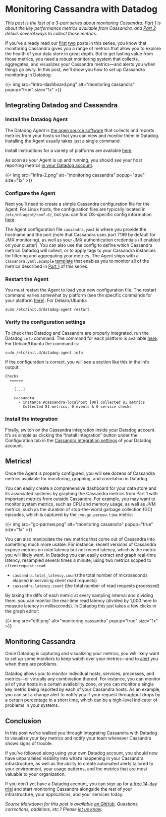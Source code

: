 # Monitoring Cassandra with Datadog


*This post is the last of a 3-part series about monitoring Cassandra. [Part 1](/blog/how-to-monitor-cassandra-performance-metrics/) is about the key performance metrics available from Cassandra, and [Part 2](/blog/how-to-collect-cassandra-metrics/) details several ways to collect those metrics.*

If you’ve already read our [first](/blog/how-to-monitor-cassandra-performance-metrics/) [two](/blog/how-to-collect-cassandra-metrics/) posts in this series, you know that monitoring Cassandra gives you a range of metrics that allow you to explore the health of your data store in great depth. But to get lasting value from those metrics, you need a robust monitoring system that collects, aggregates, and visualizes your Cassandra metrics—and alerts you when things go awry. In this post, we’ll show you how to set up Cassandra monitoring in Datadog.

{{< img src="intro-dashboard.png" alt="monitoring cassandra" popup="true" size="1x" >}}

## Integrating Datadog and Cassandra


### Install the Datadog Agent


The Datadog Agent is [the open source software](https://github.com/DataDog/dd-agent) that collects and reports metrics from your hosts so that you can view and monitor them in Datadog. Installing the Agent usually takes just a single command.

Install instructions for a variety of platforms are available [here](https://app.datadoghq.com/account/settings#agent).

As soon as your Agent is up and running, you should see your host reporting metrics [in your Datadog account](https://app.datadoghq.com/infrastructure).

{{< img src="infra-2.png" alt="monitoring cassandra" popup="true" size="1x" >}}

### Configure the Agent


Next you’ll need to create a simple Cassandra configuration file for the Agent. For Linux hosts, the configuration files are typically located in `/etc/dd-agent/conf.d/`, but you can find OS-specific config information [here](http://docs.datadoghq.com/guides/basic_agent_usage/).

The Agent configuration file `cassandra.yaml` is where you provide the hostname and the port (note that Cassandra uses port 7199 by default for JMX monitoring), as well as your JMX authentication credentials (if enabled on your cluster). You can also use the config to define which Cassandra metrics Datadog will collect, or to apply tags to your Cassandra instances for filtering and aggregating your metrics. The Agent ships with a `cassandra.yaml.example` [template](https://github.com/DataDog/integrations-core/blob/master/cassandra/datadog_checks/cassandra/data/conf.yaml.example) that enables you to monitor all of the metrics described in [Part 1](https://www.datadoghq.com/blog/how-to-monitor-cassandra-performance-metrics/) of this series.

### Restart the Agent


You must restart the Agent to load your new configuration file. The restart command varies somewhat by platform (see the specific commands for your platform [here](http://docs.datadoghq.com/guides/basic_agent_usage/)). For Debian/Ubuntu:

	sudo /etc/init.d/datadog-agent restart      


### Verify the configuration settings


To check that Datadog and Cassandra are properly integrated, run the Datadog `info` command. The command for each platform is available [here](http://docs.datadoghq.com/guides/basic_agent_usage/). For Debian/Ubuntu the command is:

    sudo /etc/init.d/datadog-agent info

If the configuration is correct, you will see a section like this in the info output:

    Checks  
      ======
      
        [...]
        
        cassandra
          - instance #cassandra-localhost [OK] collected 81 metrics 
          - Collected 81 metrics, 0 events & 0 service checks


### Install the integration


Finally, switch on the Cassandra integration inside your Datadog account. It’s as simple as clicking the “Install Integration” button under the Configuration tab in the [Cassandra integration settings](https://app.datadoghq.com/account/settings#integrations/cassandra) of your Datadog account.

## Metrics!

Once the Agent is properly configured, you will see dozens of Cassandra metrics available for monitoring, graphing, and correlation in Datadog.

You can easily create a comprehensive dashboard for your data store and its associated systems by graphing the Cassandra metrics from Part 1 with important metrics from outside Cassandra. For example, you may want to monitor system metrics, such as CPU and memory usage, as well as JVM metrics, such as the duration of stop-the-world garbage collection (GC) episodes, which is captured by the `jvm.gc.parnew.time` metric:

{{< img src="gc-parnew.png" alt="monitoring cassandra" popup="true" size="1x" >}}

You can also manipulate the raw metrics that come out of Cassandra into something much more usable. For instance, recent versions of Cassandra expose metrics on *total* latency but not recent latency, which is the metric you will likely want. In Datadog you can easily extract and graph real-time latency, resampled several times a minute, using two metrics scoped to `clientrequest:read`:



-   `cassandra.total_latency.count`(the total number of microseconds elapsed in servicing client read requests)
-   `cassandra.latency.count` (the total number of read requests processed)



By taking the diffs of each metric at every sampling interval and dividing them, you can monitor the real-time read latency (divided by 1,000 here to measure latency in milliseconds). In Datadog this just takes a few clicks in the graph editor:

{{< img src="diff.png" alt="monitoring cassandra" popup="true" size="1x" >}}

## Monitoring Cassandra


Once Datadog is capturing and visualizing your metrics, you will likely want to set up some monitors to keep watch over your metrics—and to [alert](/blog/monitoring-101-alerting/) you when there are problems.

Datadog allows you to monitor individual hosts, services, processes, and metrics—or virtually any combination thereof. For instance, you can monitor all of your hosts in a certain availability zone, or you can monitor a single key metric being reported by each of your Cassandra hosts. As an example, you can set a change alert to notify you if your request throughput drops by a certain percentage in a short time, which can be a high-level indicator of problems in your systems.

## Conclusion

In this post we’ve walked you through integrating Cassandra with Datadog to visualize your key metrics and notify your team whenever Cassandra shows signs of trouble.

If you’ve followed along using your own Datadog account, you should now have unparalleled visibility into what’s happening in your Cassandra infrastructure, as well as the ability to create automated alerts tailored to your environment, your usage patterns, and the metrics that are most valuable to your organization.

If you don’t yet have a Datadog account, you can sign up for <a href="#" class="sign-up-trigger">a free 14-day trial</a> and start monitoring Cassandra alongside the rest of your infrastructure, your applications, and your services today.



*Source Markdown for this post is available [on GitHub](https://github.com/DataDog/the-monitor/blob/master/cassandra/monitoring_cassandra_with_datadog.md). Questions, corrections, additions, etc.? Please [let us know](https://github.com/DataDog/the-monitor/issues).*
